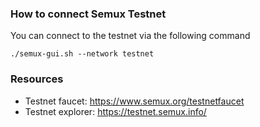 ### How to connect Semux Testnet

You can connect to the testnet via the following command
```
./semux-gui.sh --network testnet
```

### Resources

* Testnet faucet: https://www.semux.org/testnetfaucet
* Testnet explorer: https://testnet.semux.info/